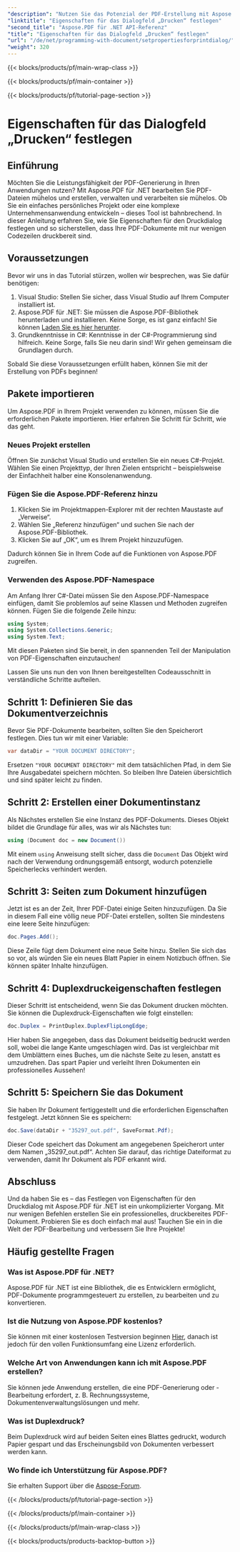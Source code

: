 ```yaml
---
"description": "Nutzen Sie das Potenzial der PDF-Erstellung mit Aspose.PDF für .NET. Diese Anleitung hilft Ihnen, Druckeigenschaften mühelos einzurichten."
"linktitle": "Eigenschaften für das Dialogfeld „Drucken“ festlegen"
"second_title": "Aspose.PDF für .NET API-Referenz"
"title": "Eigenschaften für das Dialogfeld „Drucken“ festlegen"
"url": "/de/net/programming-with-document/setpropertiesforprintdialog/"
"weight": 320
---
```


{{< blocks/products/pf/main-wrap-class >}}

{{< blocks/products/pf/main-container >}}

{{< blocks/products/pf/tutorial-page-section >}}

# Eigenschaften für das Dialogfeld „Drucken“ festlegen

## Einführung

Möchten Sie die Leistungsfähigkeit der PDF-Generierung in Ihren Anwendungen nutzen? Mit Aspose.PDF für .NET bearbeiten Sie PDF-Dateien mühelos und erstellen, verwalten und verarbeiten sie mühelos. Ob Sie ein einfaches persönliches Projekt oder eine komplexe Unternehmensanwendung entwickeln – dieses Tool ist bahnbrechend. In dieser Anleitung erfahren Sie, wie Sie Eigenschaften für den Druckdialog festlegen und so sicherstellen, dass Ihre PDF-Dokumente mit nur wenigen Codezeilen druckbereit sind.

## Voraussetzungen

Bevor wir uns in das Tutorial stürzen, wollen wir besprechen, was Sie dafür benötigen:

1. Visual Studio: Stellen Sie sicher, dass Visual Studio auf Ihrem Computer installiert ist.
2. Aspose.PDF für .NET: Sie müssen die Aspose.PDF-Bibliothek herunterladen und installieren. Keine Sorge, es ist ganz einfach! Sie können [Laden Sie es hier herunter](https://releases.aspose.com/pdf/net/).
3. Grundkenntnisse in C#: Kenntnisse in der C#-Programmierung sind hilfreich. Keine Sorge, falls Sie neu darin sind! Wir gehen gemeinsam die Grundlagen durch. 

Sobald Sie diese Voraussetzungen erfüllt haben, können Sie mit der Erstellung von PDFs beginnen!

## Pakete importieren

Um Aspose.PDF in Ihrem Projekt verwenden zu können, müssen Sie die erforderlichen Pakete importieren. Hier erfahren Sie Schritt für Schritt, wie das geht.

### Neues Projekt erstellen

Öffnen Sie zunächst Visual Studio und erstellen Sie ein neues C#-Projekt. Wählen Sie einen Projekttyp, der Ihren Zielen entspricht – beispielsweise der Einfachheit halber eine Konsolenanwendung.

### Fügen Sie die Aspose.PDF-Referenz hinzu

1. Klicken Sie im Projektmappen-Explorer mit der rechten Maustaste auf „Verweise“.
2. Wählen Sie „Referenz hinzufügen“ und suchen Sie nach der Aspose.PDF-Bibliothek.
3. Klicken Sie auf „OK“, um es Ihrem Projekt hinzuzufügen.

Dadurch können Sie in Ihrem Code auf die Funktionen von Aspose.PDF zugreifen.

### Verwenden des Aspose.PDF-Namespace

Am Anfang Ihrer C#-Datei müssen Sie den Aspose.PDF-Namespace einfügen, damit Sie problemlos auf seine Klassen und Methoden zugreifen können. Fügen Sie die folgende Zeile hinzu:

```csharp
using System;
using System.Collections.Generic;
using System.Text;
```

Mit diesen Paketen sind Sie bereit, in den spannenden Teil der Manipulation von PDF-Eigenschaften einzutauchen!

Lassen Sie uns nun den von Ihnen bereitgestellten Codeausschnitt in verständliche Schritte aufteilen.

## Schritt 1: Definieren Sie das Dokumentverzeichnis

Bevor Sie PDF-Dokumente bearbeiten, sollten Sie den Speicherort festlegen. Dies tun wir mit einer Variable:

```csharp
var dataDir = "YOUR DOCUMENT DIRECTORY";
```
Ersetzen `"YOUR DOCUMENT DIRECTORY"` mit dem tatsächlichen Pfad, in dem Sie Ihre Ausgabedatei speichern möchten. So bleiben Ihre Dateien übersichtlich und sind später leicht zu finden.

## Schritt 2: Erstellen einer Dokumentinstanz

Als Nächstes erstellen Sie eine Instanz des PDF-Dokuments. Dieses Objekt bildet die Grundlage für alles, was wir als Nächstes tun:

```csharp
using (Document doc = new Document())
```

Mit einem `using` Anweisung stellt sicher, dass die `Document` Das Objekt wird nach der Verwendung ordnungsgemäß entsorgt, wodurch potenzielle Speicherlecks verhindert werden.

## Schritt 3: Seiten zum Dokument hinzufügen

Jetzt ist es an der Zeit, Ihrer PDF-Datei einige Seiten hinzuzufügen. Da Sie in diesem Fall eine völlig neue PDF-Datei erstellen, sollten Sie mindestens eine leere Seite hinzufügen:

```csharp
doc.Pages.Add();
```

Diese Zeile fügt dem Dokument eine neue Seite hinzu. Stellen Sie sich das so vor, als würden Sie ein neues Blatt Papier in einem Notizbuch öffnen. Sie können später Inhalte hinzufügen.

## Schritt 4: Duplexdruckeigenschaften festlegen

Dieser Schritt ist entscheidend, wenn Sie das Dokument drucken möchten. Sie können die Duplexdruck-Eigenschaften wie folgt einstellen:

```csharp
doc.Duplex = PrintDuplex.DuplexFlipLongEdge;
```

Hier haben Sie angegeben, dass das Dokument beidseitig bedruckt werden soll, wobei die lange Kante umgeschlagen wird. Das ist vergleichbar mit dem Umblättern eines Buches, um die nächste Seite zu lesen, anstatt es umzudrehen. Das spart Papier und verleiht Ihren Dokumenten ein professionelles Aussehen!

## Schritt 5: Speichern Sie das Dokument

Sie haben Ihr Dokument fertiggestellt und die erforderlichen Eigenschaften festgelegt. Jetzt können Sie es speichern:

```csharp
doc.Save(dataDir + "35297_out.pdf", SaveFormat.Pdf);
```

Dieser Code speichert das Dokument am angegebenen Speicherort unter dem Namen „35297_out.pdf“. Achten Sie darauf, das richtige Dateiformat zu verwenden, damit Ihr Dokument als PDF erkannt wird.

## Abschluss

Und da haben Sie es – das Festlegen von Eigenschaften für den Druckdialog mit Aspose.PDF für .NET ist ein unkomplizierter Vorgang. Mit nur wenigen Befehlen erstellen Sie ein professionelles, druckbereites PDF-Dokument. Probieren Sie es doch einfach mal aus! Tauchen Sie ein in die Welt der PDF-Bearbeitung und verbessern Sie Ihre Projekte!

## Häufig gestellte Fragen

### Was ist Aspose.PDF für .NET?
Aspose.PDF für .NET ist eine Bibliothek, die es Entwicklern ermöglicht, PDF-Dokumente programmgesteuert zu erstellen, zu bearbeiten und zu konvertieren.

### Ist die Nutzung von Aspose.PDF kostenlos?
Sie können mit einer kostenlosen Testversion beginnen [Hier](https://releases.aspose.com/), danach ist jedoch für den vollen Funktionsumfang eine Lizenz erforderlich.

### Welche Art von Anwendungen kann ich mit Aspose.PDF erstellen?
Sie können jede Anwendung erstellen, die eine PDF-Generierung oder -Bearbeitung erfordert, z. B. Rechnungssysteme, Dokumentenverwaltungslösungen und mehr.

### Was ist Duplexdruck?
Beim Duplexdruck wird auf beiden Seiten eines Blattes gedruckt, wodurch Papier gespart und das Erscheinungsbild von Dokumenten verbessert werden kann.

### Wo finde ich Unterstützung für Aspose.PDF?
Sie erhalten Support über die [Aspose-Forum](https://forum.aspose.com/c/pdf/10).

{{< /blocks/products/pf/tutorial-page-section >}}

{{< /blocks/products/pf/main-container >}}

{{< /blocks/products/pf/main-wrap-class >}}

{{< blocks/products/products-backtop-button >}}